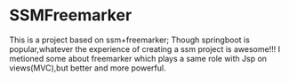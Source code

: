 # SSMFreemarker

This is a project based on ssm+freemarker;
Though springboot is popular,whatever the experience of creating a ssm project is awesome!!!
I metioned some about freemarker which plays a same role with Jsp on views(MVC),but better and more powerful.

